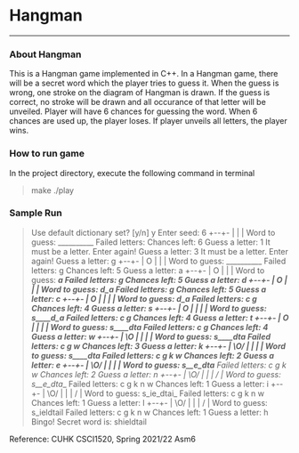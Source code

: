 # Hangman
___
### About Hangman
This is a Hangman game implemented in C++. In a Hangman game, there will be a secret word which the player tries to guess it. When the guess is wrong, one stroke on the diagram of Hangman is drawn. If the guess is correct, no stroke will be drawn and all occurance of that letter will be unveiled. Player will have 6 chances for guessing the word. When 6 chances are used up, the player loses. If player unveils all letters, the player wins.

### How to run game
In the project directory, execute the following command in terminal
>make
>./play

### Sample Run
>Use default dictionary set? [y/n] y
>Enter seed: 6
>+--+-
>|
>|
>|
>Word to guess: __________
>Failed letters: 
>Chances left: 6
>Guess a letter: 1
>It must be a letter. Enter again!
>Guess a letter: 3
>It must be a letter. Enter again!
>Guess a letter: g
>+--+-
>|  O
>|
>|
>|
>Word to guess: __________
>Failed letters: g 
>Chances left: 5
>Guess a letter: a
>+--+-
>|  O
>|
>|
>|
>Word to guess: _______a__
>Failed letters: g 
>Chances left: 5
>Guess a letter: d
>+--+-
>|  O
>|
>|
>|
>Word to guess: _____d_a__
>Failed letters: g 
>Chances left: 5
>Guess a letter: c
>+--+-
>|  O
>|  |
>|
>|
>Word to guess: _____d_a__
>Failed letters: c g 
>Chances left: 4
>Guess a letter: s
>+--+-
>|  O
>|  |
>|
>|
>Word to guess: s____d_a__
>Failed letters: c g 
>Chances left: 4
>Guess a letter: t
>+--+-
>|  O
>|  |
>|
>|
>Word to guess: s____dta__
>Failed letters: c g 
>Chances left: 4
>Guess a letter: w
>+--+-
>| \O
>|  |
>|
>|
>Word to guess: s____dta__
>Failed letters: c g w 
>Chances left: 3
>Guess a letter: k
>+--+-
>| \O/
>|  |
>|
>|
>Word to guess: s____dta__
>Failed letters: c g k w 
>Chances left: 2
>Guess a letter: e
>+--+-
>| \O/
>|  |
>|
>|
>Word to guess: s__e_dta__
>Failed letters: c g k w 
>Chances left: 2
>Guess a letter: n
>+--+-
>| \O/
>|  |
>| /
>|
>Word to guess: s__e_dta__
>Failed letters: c g k n w 
>Chances left: 1
>Guess a letter: i
>+--+-
>| \O/
>|  |
>| /
>|
>Word to guess: s_ie_dtai_
>Failed letters: c g k n w 
>Chances left: 1
>Guess a letter: l
>+--+-
>| \O/
>|  |
>| /
>|
>Word to guess: s_ieldtail
>Failed letters: c g k n w 
>Chances left: 1
>Guess a letter: h
>Bingo! Secret word is: shieldtail

Reference: CUHK CSCI1520, Spring 2021/22 Asm6 